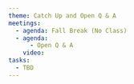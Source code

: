 ```yaml
---
theme: Catch Up and Open Q & A
meetings:
  - agenda: Fall Break (No Class)
  - agenda:
      - Open Q & A
    video:
tasks:
  - TBD
---
```

